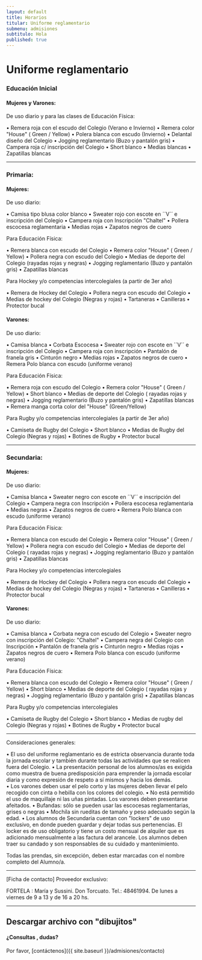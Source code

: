 ```yaml
---
layout: default
title: Horarios
titular: Uniforme reglamentario
submenu: admisiones
subtitulo: Hola
published: true
---
```


# Uniforme reglamentario


### Educación Inicial

#### Mujeres y Varones:

De uso diario y para las clases de Educación Física:

•	Remera roja con el escudo del Colegio (Verano e Invierno)
•	Remera color "House" ( Green / Yellow)
•	Polera blanca con escudo (Invierno)
•	Delantal diseño del Colegio
•	Jogging reglamentario (Buzo y pantalón gris)
•	Campera roja c/ inscripción del Colegio
•	Short blanco 
•	Medias blancas
•	Zapatillas blancas

---
 
### Primaria: 

#### Mujeres:

De uso diario:

•	Camisa tipo blusa color blanco
•	Sweater rojo con escote en ´´V´´ e inscripción del Colegio
•	Campera roja con Inscripción "Chaltel"
•	Pollera escocesa reglamentaria
•	Medias rojas
•	Zapatos negros de cuero

Para Educación Física: 

•	Remera blanca con escudo del Colegio
•	Remera color "House" ( Green / Yellow)
•	Pollera negra con escudo del Colegio
•	Medias de deporte del Colegio (rayadas rojas y negras)
•	Jogging reglamentario (Buzo y pantalón gris)
•	Zapatillas blancas

Para Hockey y/o competencias intercolegiales (a partir de 3er año) 

•	Remera de Hockey del Colegio
•	Pollera negra con escudo del Colegio
•	Medias de hockey del Colegio (Negras y rojas)
•	Tartaneras
•	Canilleras
•	Protector bucal

#### Varones:

De uso diario:

•	Camisa blanca 
•	Corbata Escocesa
•	Sweater rojo con escote en ´´V´´ e inscripción del Colegio
•	Campera roja con inscripción
•	Pantalón de franela gris
•	Cinturón negro
•	Medias rojas
•	Zapatos negros de cuero
•	Remera Polo blanca con escudo (uniforme verano)

Para Educación Física: 

•	Remera roja con escudo del Colegio
•	Remera color "House" ( Green / Yellow)
•	Short blanco
•	Medias de deporte del Colegio ( rayadas rojas y negras)
•	Jogging reglamentario (Buzo y pantalón gris)
•	Zapatillas blancas
•	Remera manga corta color del "House" (Green/Yellow)

Para Rugby y/o competencias intercolegiales (a partir de 3er año) 

•	Camiseta de Rugby del Colegio 
•	Short blanco
•	Medias de Rugby del Colegio (Negras y rojas)
•	Botines de Rugby
•	Protector bucal

---

### Secundaria:

#### Mujeres:

De uso diario:                                          

•	Camisa blanca
•	Sweater negro con escote en ´´V´´ e inscripción del Colegio
•	Campera negra con Inscripción 
•	Pollera escocesa reglamentaria
•	Medias negras
•	Zapatos negros de cuero
•	Remera Polo blanca con escudo (uniforme verano)

Para Educación Física:

•	Remera blanca con escudo del Colegio
•	Remera color "House" ( Green / Yellow)
•	Pollera negra con escudo del Colegio
•	Medias de deporte del Colegio ( rayadas rojas y negras)
•	Jogging reglamentario  (Buzo y pantalón gris)
•	Zapatillas blancas

Para Hockey y/o competencias intercolegiales 

•	Remera de Hockey del Colegio
•	Pollera negra con escudo del Colegio
•	Medias de hockey del Colegio (Negras y rojas)
•	Tartaneras
•	Canilleras
•	Protector bucal

#### Varones:

De uso diario:

•	Camisa blanca 
•	Corbata negra con escudo del Colegio 
•	Sweater negro con inscripción del Colegio: "Chaltel"
•	Campera negra del Colegio con Inscripción 
•	Pantalón de franela gris
•	Cinturón negro
•	Medias rojas
•	Zapatos negros de cuero
•	Remera Polo blanca con escudo (uniforme verano)

Para Educación Física:

•	Remera blanca con escudo del Colegio
•	Remera color "House" ( Green / Yellow)
•	Short blanco
•	Medias de deporte del Colegio ( rayadas rojas y negras)
•	Jogging reglamentario (Buzo y pantalón gris)
•	Zapatillas blancas

Para Rugby y/o competencias intercolegiales 

•	Camiseta de Rugby del Colegio 
•	Short blanco
•	Medias de rugby del Colegio (Negras y rojas)
•	Botines de Rugby
•	Protector bucal


---

Consideraciones generales:

•	El uso del uniforme reglamentario es de estricta observancia durante toda la jornada escolar y también durante todas las actividades que se realicen fuera del Colegio.
•	La presentación personal de los alumnos/as es exigida como muestra de buena predisposición para emprender la jornada escolar diaria y como expresión de respeto a sí mismos y hacia los demás.  
•	Los varones deben usar el pelo corto y las mujeres deben llevar el pelo recogido con cinta o hebilla con los colores del colegio.
•	No está permitido el uso de maquillaje ni las uñas pintadas. Los varones deben presentarse afeitados.
•	Bufandas: sólo se pueden usar las escocesas reglamentarias, grises o negras
•	Mochila sin rueditas de tamaño y peso adecuado según la edad. 
•	Los alumnos de Secundaria cuentan con "lockers" de uso exclusivo, en donde pueden guardar y dejar todas sus pertenencias. El locker es de uso obligatorio y tiene un costo mensual de alquiler que es adicionado mensualmente a las factura del arancele. Los alumnos deben traer su candado y son responsables de su cuidado y mantenimiento.

Todas las prendas, sin excepción, deben estar marcadas con el nombre completo del Alumno/a.

---

[Ficha de contacto]
Proveedor exclusivo: 

FORTELA : María y Sussini. Don Torcuato. Tel.: 48461994. De lunes a viernes de 9 a 13 y de 16 a 20 hs.

---

## Descargar archivo con "dibujitos"

#### ¿Consultas , dudas?
Por favor, [contáctenos]({{ site.baseurl }}/admisiones/contacto)